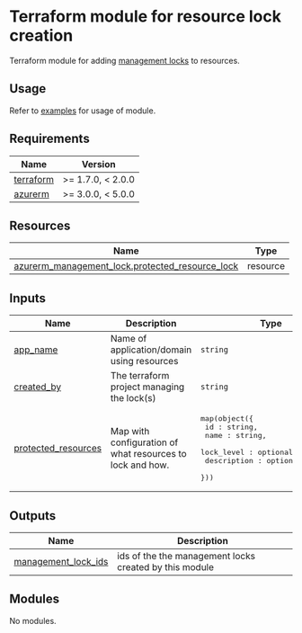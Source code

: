 # Terraform module for resource lock creation

Terraform module for adding [management locks](https://registry.terraform.io/providers/hashicorp/azurerm/latest/docs/resources/management_lock) to resources.

## Usage

Refer to [examples](https://github.com/dsb-norge/terraform-azurerm-mgmt-resource-lock/tree/main/examples) for usage of module.

<!-- BEGIN_TF_DOCS -->
<!-- markdownlint-disable MD033 -->
## Requirements

| Name | Version |
|------|---------|
| <a name="requirement_terraform"></a> [terraform](#requirement\_terraform) | >= 1.7.0, < 2.0.0 |
| <a name="requirement_azurerm"></a> [azurerm](#requirement\_azurerm) | >= 3.0.0, < 5.0.0 |

## Resources

| Name | Type |
|------|------|
| [azurerm_management_lock.protected_resource_lock](https://registry.terraform.io/providers/hashicorp/azurerm/latest/docs/resources/management_lock) | resource |

<!-- markdownlint-disable MD013 -->
## Inputs

| Name | Description | Type | Default | Required |
|------|-------------|------|---------|:--------:|
| <a name="input_app_name"></a> [app\_name](#input\_app\_name) | Name of application/domain using resources | `string` | n/a | yes |
| <a name="input_created_by"></a> [created\_by](#input\_created\_by) | The terraform project managing the lock(s) | `string` | n/a | yes |
| <a name="input_protected_resources"></a> [protected\_resources](#input\_protected\_resources) | Map with configuration of what resources to lock and how. | <pre>map(object({<br/>    id : string,<br/>    name : string,<br/>    lock_level : optional(string),<br/>    description : optional(string),<br/>  }))</pre> | n/a | yes |

## Outputs

| Name | Description |
|------|-------------|
| <a name="output_management_lock_ids"></a> [management\_lock\_ids](#output\_management\_lock\_ids) | ids of the the management locks created by this module |

## Modules

No modules.
<!-- END_TF_DOCS -->
